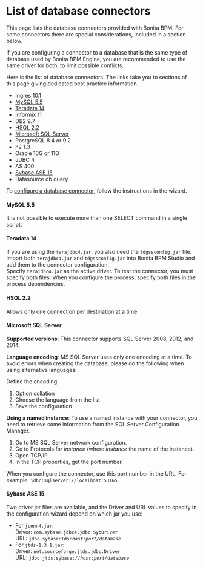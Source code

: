 # List of database connectors

This page lists the database connectors provided with Bonita BPM. For some connectors there are special considerations, included in a section below.

If you are configuring a connector to a database that is the same type of database used by Bonita BPM Engine, you are recommended to use the same driver for both, to limit possible conflicts.

Here is the list of database connectors. The links take you to sections of this page giving dedicated best practice information.

* Ingres 10.1
* [MySQL 5.5](#mysql)
* [Teradata 14](#teradata)
* Informix 11
* DB2 9.7
* [HSQL 2.2](#hsql)
* [Microsoft SQL Server](#mssql)
* PostgreSQL 8.4 or 9.2
* h2 1.3
* Oracle 10G or 11G
* JDBC 4
* AS 400
* [Sybase ASE 15](#sysbase)
* Datasource db query

To [configure a database connector](database-connector-configuration.md), follow the instructions in the wizard.

<a id="mysql"/>

#### MySQL 5.5

It is not possible to execute more than one SELECT command in a single script.

<a id="teradata"/>

#### Teradata 14

If you are using the `terajdbc4.jar`, you also need the `tdgssconfig.jar` file.  
Import both `terajdbc4.jar` and `tdgssconfig.jar` into Bonita BPM Studio and add them to the connector configuration.  
Specify `terajdbc4.jar` as the active driver. To test the connector, you must specify both files. When you configure the process, specify both files in the process dependencies.

<a id="hsql"/>

#### HSQL 2.2

Allows only one connection per destination at a time

<a id="mssql"/>

#### Microsoft SQL Server


**Supported versions**: This connector supports SQL Server 2008, 2012, and 2014.

**Language encoding**: MS SQL Server uses only one encoding at a time. To avoid errors when creating the database, please do the following when using alternative languages:

Define the encoding:

1. Option collation
2. Choose the language from the list
3. Save the configuration

**Using a named instance**: To use a named instance with your connector, you need to retrieve some information from the SQL Server Configuration Manager.

1. Go to MS SQL Server network configuration.
2. Go to Protocols for _instance_ (where _instance_ the name of the instance).
3. Open TCP/IP.
4. In the TCP properties, get the port number.

When you configure the connector, use this port number in the URL. For example: `jdbc:sqlserver://localhost:53165`.

<a id="sysbase"/>

#### Sybase ASE 15

Two driver jar files are available, and the Driver and URL values to specify in the configuration wizard depend on which jar you use:

* For `jconn4.jar`:  
Driver: `com.sybase.jdbc4.jdbc.SybDriver`  
URL: `jdbc:sybase:Tds:`_`host:port/database`_
* For `jtds-1.3.1.jar`:  
Driver: `net.sourceforge.jtds.jdbc.Driver`  
URL: `jdbc:jtds:sybase://`_`host:port/database`_
